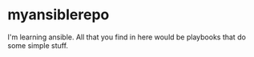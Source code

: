 # myansiblerepo

I'm learning ansible.
All that you find in here would be playbooks that do some simple stuff.
